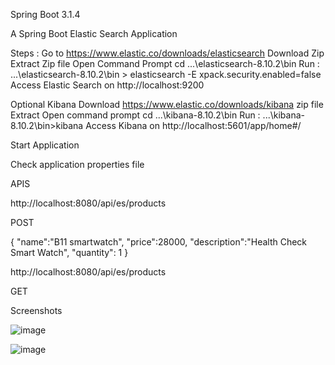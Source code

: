 Spring Boot 3.1.4

A Spring Boot Elastic Search Application 


Steps : Go to https://www.elastic.co/downloads/elasticsearch Download Zip
Extract Zip file 
Open Command Prompt
cd ...\elasticsearch-8.10.2\bin 
Run : ...\elasticsearch-8.10.2\bin > elasticsearch -E xpack.security.enabled=false
Access Elastic Search on http://localhost:9200

Optional Kibana
Download https://www.elastic.co/downloads/kibana zip file
Extract
Open command prompt
cd ...\kibana-8.10.2\bin
Run : ...\kibana-8.10.2\bin>kibana
Access Kibana on http://localhost:5601/app/home#/

Start Application

Check application properties file

APIS

http://localhost:8080/api/es/products

POST 

{
"name":"B11 smartwatch",
"price":28000,
"description":"Health Check Smart Watch",
"quantity": 1
}


http://localhost:8080/api/es/products

GET

Screenshots


![image](https://github.com/srss-pocs/springboot-elasticsearch/assets/145287517/7ac8c80a-39c9-49b6-8a84-2e547fcfe3cc)



![image](https://github.com/srss-pocs/springboot-elasticsearch/assets/145287517/758d91ec-9906-4dff-b642-da55ced1c579)
